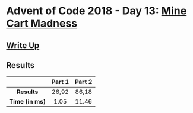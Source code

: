 # Advent of Code 2018 - Day 13: [Mine Cart Madness](https://adventofcode.com/2018/day/13)

## [Write Up](https://codingap.github.io/advent-of-code/writeups/2018/day13)

## Results

|                  | **Part 1** | **Part 2** |
| :--------------: | :--------: | :--------: |
|   **Results**    | 26,92 | 86,18 |
| **Time (in ms)** | 1.05 | 11.46 |
